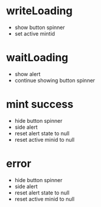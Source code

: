 # writeLoading

- show button spinner
- set active mintid

# waitLoading

- show alert
- continue showing button spinner

# mint success

- hide button spinner
- side alert
- reset alert state to null
- reset active minid to null

# error

- hide button spinner
- side alert
- reset alert state to null
- reset active minid to null
